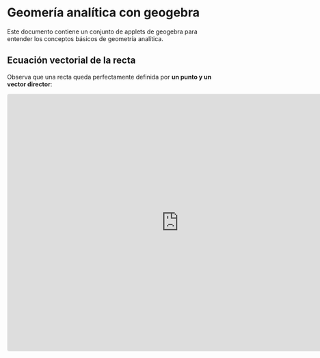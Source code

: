 # Geomería analítica con geogebra 

Este documento contiene un conjunto de applets de geogebra para entender los conceptos básicos de geometría analítica. 

## Ecuación vectorial de la recta

Observa que una recta queda perfectamente definida por **un punto y un vector director**:

<iframe src="https://www.geogebra.org/geometry/wrmd43aw" width="800" height="600" allowfullscreen style="border: 1px solid #e4e4e4;border-radius: 4px;" frameborder="0"></iframe>

